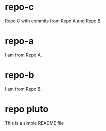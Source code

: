 
# repo-c
Repo C with commits from Repo A and Repo B

# repo-a
I am from Repo A.

# repo-b
I am from Repo B.

# repo pluto
This is a simple README file

